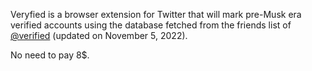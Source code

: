 Veryfied is a browser extension for Twitter that will mark pre-Musk era verified accounts using the database fetched from the friends list of [@verified](https://twitter.com/verified) (updated on November 5, 2022).

No need to pay 8$.
